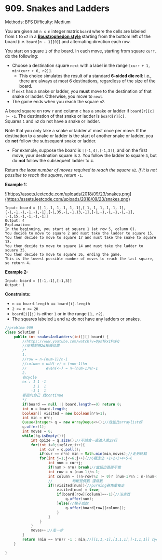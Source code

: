 # 909. Snakes and Ladders

Methods: BFS
Difficulty: Medium

You are given an `n x n` integer matrix `board` where the cells are labeled from `1` to `n2` in a [**Boustrophedon style**](https://en.wikipedia.org/wiki/Boustrophedon) starting from the bottom left of the board (i.e. `board[n - 1][0]`) and alternating direction each row.

You start on square `1` of the board. In each move, starting from square `curr`, do the following:

- Choose a destination square `next` with a label in the range `[curr + 1, min(curr + 6, n2)]`.
    - This choice simulates the result of a standard **6-sided die roll**: i.e., there are always at most 6 destinations, regardless of the size of the board.
- If `next` has a snake or ladder, you **must** move to the destination of that snake or ladder. Otherwise, you move to `next`.
- The game ends when you reach the square `n2`.

A board square on row `r` and column `c` has a snake or ladder if `board[r][c] != -1`. The destination of that snake or ladder is `board[r][c]`. Squares `1` and `n2` do not have a snake or ladder.

Note that you only take a snake or ladder at most once per move. If the destination to a snake or ladder is the start of another snake or ladder, you do **not** follow the subsequent snake or ladder.

- For example, suppose the board is `[[-1,4],[-1,3]]`, and on the first move, your destination square is `2`. You follow the ladder to square `3`, but do **not** follow the subsequent ladder to `4`.

Return *the least number of moves required to reach the square* `n2`*. If it is not possible to reach the square, return* `-1`.

**Example 1:**

![https://assets.leetcode.com/uploads/2018/09/23/snakes.png](https://assets.leetcode.com/uploads/2018/09/23/snakes.png)

```
Input: board = [[-1,-1,-1,-1,-1,-1],[-1,-1,-1,-1,-1,-1],[-1,-1,-1,-1,-1,-1],[-1,35,-1,-1,13,-1],[-1,-1,-1,-1,-1,-1],[-1,15,-1,-1,-1,-1]]
Output: 4
Explanation:
In the beginning, you start at square 1 (at row 5, column 0).
You decide to move to square 2 and must take the ladder to square 15.
You then decide to move to square 17 and must take the snake to square 13.
You then decide to move to square 14 and must take the ladder to square 35.
You then decide to move to square 36, ending the game.
This is the lowest possible number of moves to reach the last square, so return 4.

```

**Example 2:**

```
Input: board = [[-1,-1],[-1,3]]
Output: 1

```

**Constraints:**

- `n == board.length == board[i].length`
- `2 <= n <= 20`
- `board[i][j]` is either `1` or in the range `[1, n2]`.
- The squares labeled `1` and `n2` do not have any ladders or snakes.

```java
//problem 909
class Solution {
    public int snakesAndLadders(int[][] board) {
        //https://www.youtube.com/watch?v=0psTRx1FxPQ
        //座標對應2d矩陣位置
        /*
        1.
        //row = n-(num-1)/n-1
        //column = odd(->) = (num-1)%n
        //         even(<-) = n-(num-1)%n-1
        2.
        有cycle
        ex : 1 1 -1
             1 1  1
            -1 1  1
        都指向自己 就continue
        */
        if(board == null || board.length==0) return 0;
        int n = board.length;
        boolean[] visited = new boolean[n*n+1];
        int min = n*n;
        Queue<Integer> q = new ArrayDeque<>();//效能比arraylist好
        q.offer(1);
        int moves = 0;
        while(!q.isEmpty()){
            int qSize = q.size();//不然會一直進入第29行
            for(int i=0;i<qSize;i++){
                int cur = q.poll();
                if(cur == n*n) min = Math.min(min,moves);//走到終點
                for(int j=1;j<=6;j++){//6種走法 +1+2+3+4+5+6
                    int num = cur+j;
                    if(num > n*n) break;//當超出直接不做
                    int row = n-(num-1)/n-1;
                    int column = ((n-row)%2 != 0)? (num-1)%n : n-(num-1)%n-1;
                    //         判斷是偶數 還奇數
                    if(!visited[num]){//purning避免重複走
                        visited[num] = true;
                        if(board[row][column]==-1){//沒東西
                            q.offer(num);
                        }else{//梯子或蛇
                            q.offer(board[row][column]);
                        }
                    }
                }
            }   
            moves++;//走一步
        }
        return (min == n*n)? -1 : min;//[[1,1,-1],[1,1,1],[-1,1,1]] cycle情況
    }
    
}
```